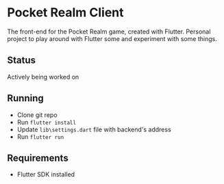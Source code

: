 # Pocket Realm Client

The front-end for the Pocket Realm game, created with Flutter.  Personal project to play around with Flutter some and experiment with some things.

## Status
Actively being worked on

## Running

- Clone git repo
- Run `flutter install`
- Update `lib\settings.dart` file with backend's address
- Run `flutter run`

## Requirements

* Flutter SDK installed
